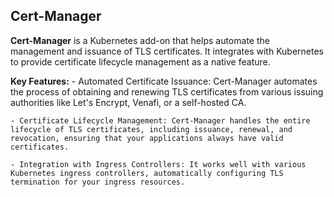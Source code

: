 ## Cert-Manager
__Cert-Manager__ is a Kubernetes add-on that helps automate the management and issuance of TLS certificates. It integrates with Kubernetes to provide certificate lifecycle management as a native feature.

__Key Features:__
    - Automated Certificate Issuance: Cert-Manager automates the process of obtaining and renewing TLS certificates from various issuing authorities like Let's Encrypt, Venafi, or a self-hosted CA.

    - Certificate Lifecycle Management: Cert-Manager handles the entire lifecycle of TLS certificates, including issuance, renewal, and revocation, ensuring that your applications always have valid certificates.

    - Integration with Ingress Controllers: It works well with various Kubernetes ingress controllers, automatically configuring TLS termination for your ingress resources.